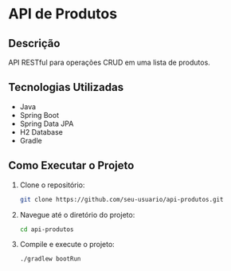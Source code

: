 # API de Produtos

## Descrição
API RESTful para operações CRUD em uma lista de produtos.

## Tecnologias Utilizadas
- Java
- Spring Boot
- Spring Data JPA
- H2 Database
- Gradle

## Como Executar o Projeto

1. Clone o repositório:
   ```bash
   git clone https://github.com/seu-usuario/api-produtos.git
   
2. Navegue até o diretório do projeto:
    ```bash
   cd api-produtos
   
3. Compile e execute o projeto:
   ```bash
   ./gradlew bootRun